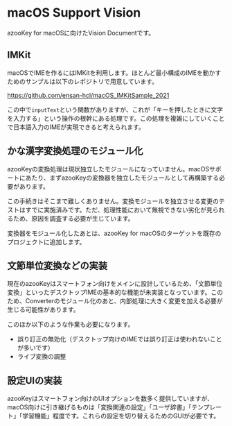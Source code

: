 # macOS Support Vision

azooKey for macOSに向けたVision Documentです。

## IMKit

macOSでIMEを作るにはIMKitを利用します。ほとんど最小構成のIMEを動かすためのサンプルは以下のレポジトリで用意しています。

https://github.com/ensan-hcl/macOS_IMKitSample_2021

この中で`inputText`という関数がありますが、これが「キーを押したときに文字を入力する」という操作の根幹にある処理です。この処理を複雑にしていくことで日本語入力のIMEが実現できると考えられます。

## かな漢字変換処理のモジュール化

azooKeyの変換処理は現状独立したモジュールになっていません。macOSサポートにあたり、まずazooKeyの変換器を独立したモジュールとして再構築する必要があります。

この手続きはそこまで難しくありません。変換モジュールを独立させる変更のテストはすでに実施済みです。ただ、処理性能において無視できない劣化が見られるため、原因を調査する必要が生じています。

変換器をモジュール化したあとは、azooKey for macOSのターゲットを既存のプロジェクトに追加します。

## 文節単位変換などの実装

現在のazooKeyはスマートフォン向けをメインに設計しているため、「文節単位変換」といったデスクトップIMEの基本的な機能が未実装となっています。このため、Converterのモジュール化のあと、内部処理に大きく変更を加える必要が生じる可能性があります。

このほか以下のような作業も必要になります。

* 誤り訂正の無効化（デスクトップ向けのIMEでは誤り訂正は使われないことが多いです）
* ライブ変換の調整

## 設定UIの実装

azooKeyはスマートフォン向けのUIオプションを数多く提供していますが、macOS向けに引き継げるものは「変換関連の設定」「ユーザ辞書」「テンプレート」「学習機能」程度です。これらの設定を切り替えるためのGUIが必要です。

